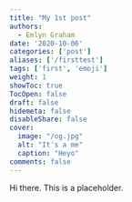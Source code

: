 ```yaml
---
title: "My 1st post"
authors:
  - Emlyn Graham
date: '2020-10-06'
categories: ['post']
aliases: ['/firsttest']
tags: ['first', 'emoji']
weight: 1
showToc: true
TocOpen: false
draft: false
hidemeta: false
disableShare: false
cover:
  image: "/og.jpg"
  alt: "It's a me"
  caption: "Heyo"
comments: false
---
```


Hi there. This is a placeholder.